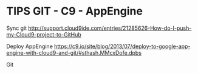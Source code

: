 TIPS GIT - C9 - AppEngine 
===============================

Sync git
http://support.cloud9ide.com/entries/21285626-How-do-I-push-my-Cloud9-project-to-GitHub

Deploy AppEngine
https://c9.io/site/blog/2013/07/deploy-to-google-app-engine-with-cloud9-and-git/#sthash.MMcxDofe.dpbs

Git





